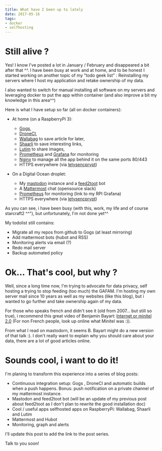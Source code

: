 ```yaml
---
title: What have I been up to lately
date: 2017-05-16
tags:
- docker
- selfhosting
---
```



# Still alive ?

Yes! I know I've posted a lot in January / February and disappeared a bit after that ^^.
I have been busy at work and at home, and to be honest I started working on another topic of my "todo geek list" :
Reinstalling my servers where I host my application and retake ownership of my data.

I also wanted to switch for manual installing all software on my servers and leveraging docker to put the app within container (and also improve a bit my knowledge in this area^^)

Here is what I have setup so far (all on docker containers):

* At home (on a RaspberryPi 3):
  * [Gogs](https://gogs.io/),
  * [DroneCI](https://github.com/drone/drone),
  * [Wallabag](https://wallabag.org) to save article for later,
  * [Shaarli](https://github.com/shaarli/Shaarli) to save interesting links,
  * [Lutim](https://lut.im/) to share images,
  * [Prometheus](https://prometheus.io/) and [Grafana](https://grafana.com/) for monitoring
  * [Nginx](https://wiki.nginx.org/) to manage all the app behind it on the same ports 80/443
  * HTTPS everywhere (via [letysencprypt](https://letsencrypt.org))



* On a Digital Ocean droplet:
  * My [mastodon](https://github.com/tootsuite/mastodon) instance and a [feed2toot](https://feed2toot.readthedocs.io/en/latest/) bot
  * A [Mattermost](https://about.mattermost.com/) chat (opensource slack)
  * [Prometheus](https://prometheus.io/) for monitoring (link to my RPI Grafana)
  * HTTPS everywhere (via [letysencprypt](https://letsencrypt.org))

As you can see, i have been busy (with this, work, my life and of course starcraft2 ^^"), but unfortunately, I'm not done yet^^

My todolist still contains:

* Migrate all my repos from github to Gogs (at least mirroring)
* Add mattermost bots (hubot and RSS)
* Monitoring alerts via email (?)
* Redo mail server
* Backup automated policy


# Ok... That's cool, but why ?

Well, since a long time now, I'm trying to advocate for data privacy, self hosting a trying to stop feeding (too much) the GAFAM. I'm hosting my own server mail since 10 years as well as my websites (like this blog), but i wanted to go further and take ownership again of my data.

For those who speaks french and didn't see it (old from 2007… but still so true), i recommend this great video of Benjamin Bayart:
[Internet or minitel 2.0](https://www.fdn.fr/actions/confs/internet-libre-ou-minitel-2-0/) (For non French people, look up online what Minitel was :)).

From what I read on mastodorn, it seems B. Bayart might do a new version of that talk :).
I don't really want to explain why you should care about your data, there are a lot of good articles online.


# Sounds cool, i want to do it!

I'm planing to transform this experience into a series of blog posts:

* Continuous integration setup: Gogs , DroneCI  and automatic builds when a push happens. Bonus: push notification on a private channel of my mattermost instance.
* Mastodon and feed2toot bot (will be an update of my previous post about feed2toot as I don't plan to rewrite the good installation doc)
* Cool / useful apps selfhosted apps on RaspberryPi: Wallabag, Shaarli and Lutim
* Mattermost and Hubot
* Monitoring, graph and alerts

I'll update this post to add the link to the post series.

Talk to you soon!
